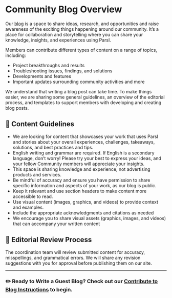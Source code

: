 # Community Blog Overview

Our [blog](https://parsl-project.org/blog.html) is a space to share ideas, research, and opportunities and raise awareness of the exciting things happening around our community. It’s a place for collaboration and storytelling where you can share your knowledge, insights, and experiences using Parsl.

Members can contribute different types of content on a range of topics, including:
- Project breakthroughs and results
- Troubleshooting issues, findings, and solutions
- Developments and features
- Important updates surrounding community activities and more

We understand that writing a blog post can take time. To make things easier, we are sharing some general guidelines, an overview of the editorial process, and templates to support members with developing and creating blog posts.

## 📏 Content Guidelines
- We are looking for content that showcases your work that uses Parsl and stories about your overall experiences, challenges, takeaways, solutions, and best practices and tips.
- English writing and grammar are required. If English is a secondary language, don’t worry! Please try your best to express your ideas, and your fellow Community members will appreciate your insights.
- This space is sharing knowledge and experience, not advertising products and services.
- Be mindful of accuracy and ensure you have permission to share specific information and aspects of your work, as our blog is public.
- Keep it relevant and use section headers to make content more accessible to read.
- Use visual content (images, graphics, and videos) to provide context and examples.
- Include the appropriate acknowledgments and citations as needed
- We encourage you to share visual assets (graphics, images, and videos) that can accompany your written content

## 📖 Editorial Review Process
The coordination team will review submitted content for accuracy, misspellings, and grammatical errors. We will share any revision suggestions with you for approval before publishing them on our site.

---

### ✏️ Ready to Write a Guest Blog? Check out our [Contribute to Blog Instructions](https://docs.google.com/document/d/1Vg_iGVHQt3IYBrJhWjXzHCdpqcEFj0EokSn4_GTAFY8/edit?usp=sharing) to begin. 
